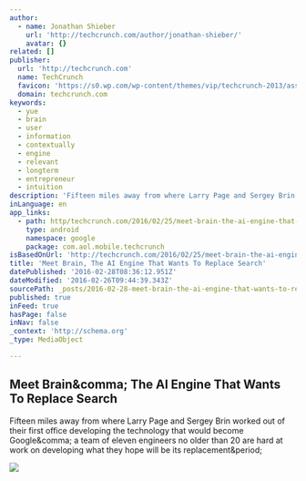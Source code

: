 ```yaml
---
author:
  - name: Jonathan Shieber
    url: 'http://techcrunch.com/author/jonathan-shieber/'
    avatar: {}
related: []
publisher:
  url: 'http://techcrunch.com'
  name: TechCrunch
  favicon: 'https://s0.wp.com/wp-content/themes/vip/techcrunch-2013/assets/images/favicon.ico'
  domain: techcrunch.com
keywords:
  - yue
  - brain
  - user
  - information
  - contextually
  - engine
  - relevant
  - longterm
  - entrepreneur
  - intuition
description: 'Fifteen miles away from where Larry Page and Sergey Brin worked out of their first office developing the technology that would become Google, a team of eleven engineers no older than 20 are hard at work on developing what they hope will be its replacement.'
inLanguage: en
app_links:
  - path: http/techcrunch.com/2016/02/25/meet-brain-the-ai-engine-that-wants-to-replace-search/
    type: android
    namespace: google
    package: com.aol.mobile.techcrunch
isBasedOnUrl: 'http://techcrunch.com/2016/02/25/meet-brain-the-ai-engine-that-wants-to-replace-search/?ncid=rss&utm_source=feedburner&utm_medium=feed&utm_campaign=Feed%3A+Techcrunch+%28TechCrunch%29&utm_content=FaceBook&sr_share=facebook'
title: 'Meet Brain, The AI Engine That Wants To Replace Search'
datePublished: '2016-02-28T08:36:12.951Z'
dateModified: '2016-02-26T09:44:39.343Z'
sourcePath: _posts/2016-02-28-meet-brain-the-ai-engine-that-wants-to-replace-search.md
published: true
inFeed: true
hasPage: false
inNav: false
_context: 'http://schema.org'
_type: MediaObject

---
```

<article style=""><h1>Meet Brain&amp;comma; The AI Engine That Wants To Replace Search</h1><p>Fifteen miles away from where Larry Page and Sergey Brin worked out of their first office developing the technology that would become Google&amp;comma; a team of eleven engineers no older than 20 are hard at work on developing what they hope will be its replacement&amp;period;</p><img src="https://tctechcrunch2011.files.wordpress.com/2016/02/logo.png?w=764&amp;h=400&amp;crop=1" /></article>